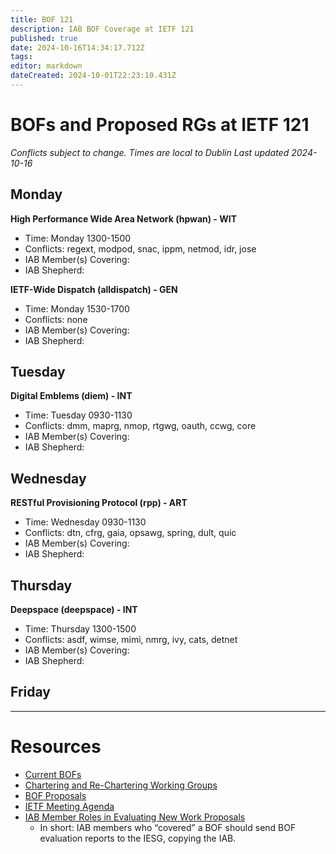 ```yaml
---
title: BOF 121
description: IAB BOF Coverage at IETF 121
published: true
date: 2024-10-16T14:34:17.712Z
tags: 
editor: markdown
dateCreated: 2024-10-01T22:23:10.431Z
---
```


# BOFs and Proposed RGs at IETF 121

*Conflicts subject to change. Times are local to Dublin*
*Last updated 2024-10-16*

## Monday

**High Performance Wide Area Network (hpwan) - WIT**
* Time: Monday 1300-1500
* Conflicts: regext, modpod, snac, ippm, netmod, idr, jose
* IAB Member(s) Covering: 
* IAB Shepherd: 

**IETF-Wide Dispatch (alldispatch) - GEN**
* Time: Monday 1530-1700
* Conflicts: none
* IAB Member(s) Covering: 
* IAB Shepherd: 


## Tuesday

**Digital Emblems (diem) - INT**
* Time: Tuesday 0930-1130
* Conflicts: dmm, maprg, nmop, rtgwg, oauth, ccwg, core
* IAB Member(s) Covering: 
* IAB Shepherd: 



## Wednesday


**RESTful Provisioning Protocol (rpp) - ART**
* Time: Wednesday 0930-1130
* Conflicts: dtn, cfrg, gaia, opsawg, spring, dult, quic
* IAB Member(s) Covering: 
* IAB Shepherd: 




## Thursday

**Deepspace (deepspace) - INT**
* Time: Thursday 1300-1500
* Conflicts: asdf, wimse, mimi, nmrg, ivy, cats, detnet
* IAB Member(s) Covering: 
* IAB Shepherd: 

## Friday



---
 # Resources

- [Current BOFs](https://datatracker.ietf.org/wg/bofs/)
- [Chartering and Re-Chartering Working Groups](https://datatracker.ietf.org/group/chartering/)
- [BOF Proposals](https://datatracker.ietf.org/doc/bof-requests)
- [IETF Meeting Agenda](https://datatracker.ietf.org/meeting/agenda/)
- [IAB Member Roles in Evaluating New Work Proposals](https://datatracker.ietf.org/doc/statement-iab-member-roles-in-evaluating-new-work-proposals/)
    - In short: IAB members who “covered” a BOF should send BOF evaluation reports to the IESG, copying the IAB.


